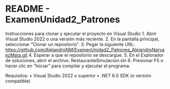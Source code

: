 # README - ExamenUnidad2_Patrones

Instrucciones para clonar y ejecutar el proyecto en Visual Studio
	1. 	Abrir Visual Studio 2022 o una versión más reciente.
	2. 	En la pantalla principal, seleccionar “Clonar un repositorio”.
	3. 	Pegar la siguiente URL:
https://github.com/AlejandroNM/ExamenUnidad2_Patrones_AlejandroNarvaezMata.git
	4. 	Esperar a que el repositorio se descargue.
	5. 	En el Explorador de soluciones, abrir el archivo:
RestauranteSimulacion.sln
	6. 	Presionar F5 o hacer clic en “Iniciar” para compilar y ejecutar el programa.

Requisitos:
	•	Visual Studio 2022 o superior
	•	.NET 6.0 SDK (o versión compatible)